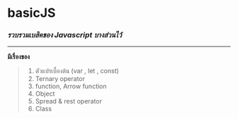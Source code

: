 # basicJS
### *รวบรวมเบสิคของ Javascript บางส่วนไว้*
-----
**มีเรื่องของ**
> 1. ตัวแปรเบื้องต้น (var , let , const)
> 2. Ternary operator
> 3. function, Arrow function
> 4. Object
> 5. Spread & rest operator
> 6. Class
